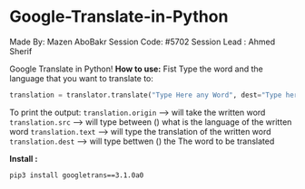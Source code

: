 # Google-Translate-in-Python

Made By: Mazen AboBakr
Session Code: #5702
Session Lead : Ahmed Sherif


Google Translate in Python!
**How to use:**
Fist Type the word and the language that you want to translate to:
```python
translation = translator.translate("Type Here any Word", dest="Type here the Language to translate to")
```

To print the output:
`translation.origin` --> will take the written word
`translation.src`    --> will type between () what is the language of the written word
`translation.text`   --> will type the translation of the written word
`translation.dest`   --> will type bettwen () the The word to be translated



**Install :**

`pip3 install googletrans==3.1.0a0`


